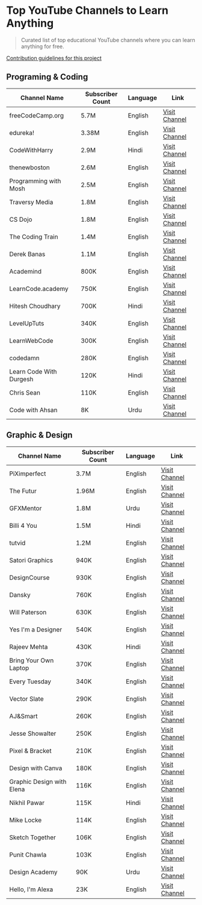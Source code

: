 # Top YouTube Channels to Learn Anything
> Curated list of top educational YouTube channels where you can learn anything for free.

[Contribution guidelines for this project](CONTRIBUTING.md)

## Programing & Coding 
| Channel Name  | Subscriber Count | Language | Link |
| ------------- | ---------------- | -------- | ---- |
| freeCodeCamp.org  | 5.7M  | English | [Visit Channel](https://www.youtube.com/c/Freecodecamp) |
| edureka! | 3.38M  | English | [Visit Channel](https://www.youtube.com/c/edurekaIN) |
| CodeWithHarry  | 2.9M  | Hindi | [Visit Channel](https://www.youtube.com/c/CodeWithHarry) |
| thenewboston  | 2.6M  | English | [Visit Channel](https://www.youtube.com/user/thenewboston) |
| Programming with Mosh  | 2.5M  | English | [Visit Channel](https://www.youtube.com/c/programmingwithmosh) |
| Traversy Media  | 1.8M  | English | [Visit Channel](https://www.youtube.com/c/TraversyMedia) |
| CS Dojo | 1.8M  | English | [Visit Channel](https://www.youtube.com/c/CSDojo) |
| The Coding Train  | 1.4M  | English | [Visit Channel](https://www.youtube.com/c/TheCodingTrain) |
| Derek Banas  | 1.1M | English | [Visit Channel](https://www.youtube.com/c/derekbanas) |
| Academind  | 800K  | English | [Visit Channel](https://www.youtube.com/c/Academind) |
| LearnCode.academy  | 750K  | English | [Visit Channel](https://www.youtube.com/c/learncodeacademy) |
| Hitesh Choudhary  | 700K  | Hindi | [Visit Channel](https://www.youtube.com/c/HiteshChoudharydotcom) |
| LevelUpTuts  | 340K  | English | [Visit Channel](https://www.youtube.com/c/LevelUpTuts) |
| LearnWebCode  | 300K  | English | [Visit Channel](https://www.youtube.com/user/LearnWebCode) |
| codedamn  | 280K  | English | [Visit Channel](https://www.youtube.com/c/codedamn) |
| Learn Code With Durgesh  | 120K  | Hindi | [Visit Channel](https://www.youtube.com/c/LearnCodeWithDurgesh) |
| Chris Sean  | 110K  | English | [Visit Channel](https://www.youtube.com/c/ChrisSean) |
| Code with Ahsan  | 8K  | Urdu | [Visit Channel](https://www.youtube.com/c/CodewithAhsan) |

## Graphic & Design
| Channel Name  | Subscriber Count | Language | Link |
| ------------- | ---------------- | -------- | ---- |
| PiXimperfect  | 3.7M  | English | [Visit Channel](https://www.youtube.com/c/PiXimperfect) |
| The Futur  | 1.96M  | English | [Visit Channel](https://www.youtube.com/user/TheSkoolRocks) |
| GFXMentor  | 1.8M  | Urdu | [Visit Channel](https://www.youtube.com/c/GFXMentor) |
| Billi 4 You  | 1.5M  | Hindi | [Visit Channel](https://www.youtube.com/c/Billi4You) |
| tutvid  | 1.2M  | English | [Visit Channel](https://www.youtube.com/c/tutvid) |
| Satori Graphics  | 940K  | English | [Visit Channel](https://www.youtube.com/c/SatoriGraphics) |
| DesignCourse  | 930K  | English | [Visit Channel](https://www.youtube.com/c/DesignCourse) |
| Dansky  | 760K  | English | [Visit Channel](https://www.youtube.com/c/ForeverDansky) |
| Will Paterson  | 630K  | English | [Visit Channel](https://www.youtube.com/c/breakdesignsco) |
| Yes I'm a Designer  | 540K  | English | [Visit Channel](https://www.youtube.com/c/YesImaDesigner) |
| Rajeev Mehta  | 430K  | Hindi | [Visit Channel](https://www.youtube.com/c/RajeevMehtaIN) |
| Bring Your Own Laptop  | 370K  | English | [Visit Channel](https://www.youtube.com/c/ByolAuAdobe) |
| Every Tuesday  | 340K  | English | [Visit Channel](https://www.youtube.com/c/EveryTuesday) |
| Vector Slate  | 290K  | English | [Visit Channel](https://www.youtube.com/c/VectorSlateGraphicDesignTutorials) |
| AJ&Smart  | 260K  | English | [Visit Channel](https://www.youtube.com/c/AJSmart) |
| Jesse Showalter  | 250K  | English | [Visit Channel](https://www.youtube.com/c/JesseShowalter) |
| Pixel & Bracket  | 210K  | English | [Visit Channel](https://www.youtube.com/c/Pixelandbracket) |
| Design with Canva  | 180K  | English | [Visit Channel](https://www.youtube.com/c/DesignwithCanva) |
| Graphic Design with Elena  | 116K  | English | [Visit Channel](https://www.youtube.com/c/GraphicDesignwithElena) |
| Nikhil Pawar  | 115K  | Hindi | [Visit Channel](https://www.youtube.com/c/NikhilPawarr) |
| Mike Locke  | 114K  | English | [Visit Channel](https://www.youtube.com/user/mlwebco/) |
| Sketch Together  | 106K  | English | [Visit Channel](https://www.youtube.com/c/SketchTogetherTV) |
| Punit Chawla  | 103K  | English | [Visit Channel](https://www.youtube.com/c/PunitChawla) |
| Design Academy  | 90K | Urdu | [Visit Channel](https://www.youtube.com/c/DesignAcademyPK) |
| Hello, I'm Alexa  | 23K  | English | [Visit Channel](https://www.youtube.com/c/HelloImAlexa) |
